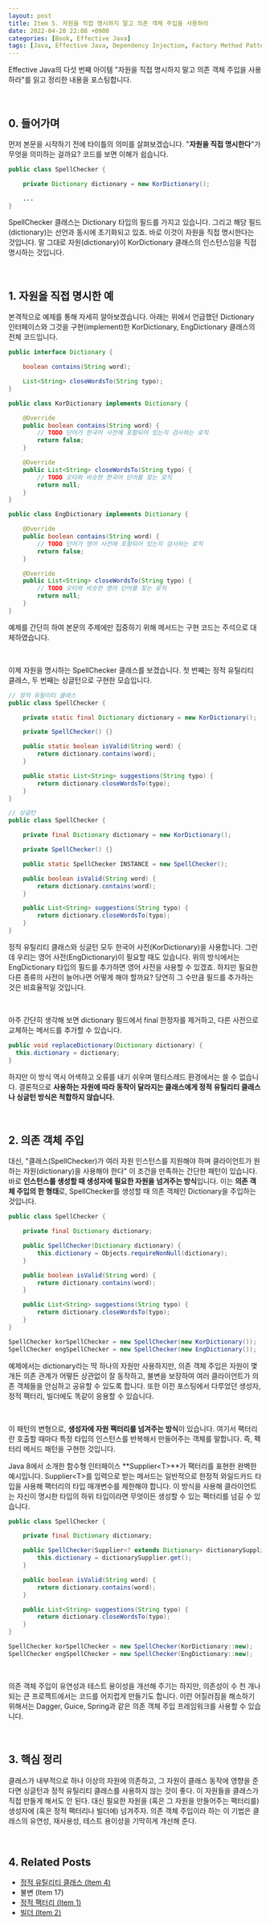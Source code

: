 ```yaml
---
layout: post
title: Item 5. 자원을 직접 명시하지 말고 의존 객체 주입을 사용하라
date: 2022-04-20 22:08 +0900
categories: [Book, Effective Java]
tags: [Java, Effective Java, Dependency Injection, Factory Method Pattern]
---
```




Effective Java의 다섯 번째 아이템 "자원을 직접 명시하지 말고 의존 객체 주입을 사용하라"를 읽고 정리한 내용을 포스팅합니다.

<br>

## 0. 들어가며 

먼저 본문을 시작하기 전에 타이틀의 의미를 살펴보겠습니다. "**자원을 직접 명시한다**"가 무엇을 의미하는 걸까요? 코드를 보면 이해가 쉽습니다.

```java
public class SpellChecker {

    private Dictionary dictionary = new KorDictionary();

    ...
}
```

SpellChecker 클래스는 Dictionary 타입의 필드를 가지고 있습니다. 그리고 해당 필드(dictionary)는 선언과 동시에 초기화되고 있죠. 바로 이것이 자원을 직접 명시한다는 것입니다. 말 그대로 자원(dictionary)이 KorDictionary 클래스의 인스턴스임을 직접 명시하는 것입니다.

<br>

## 1. 자원을 직접 명시한 예

본격적으로 예제를 통해 자세히 알아보겠습니다. 아래는 위에서 언급했던 Dictionary 인터페이스와 그것을 구현(implement)한 KorDictionary, EngDictionary 클래스의 전체 코드입니다.

```java
public interface Dictionary {

    boolean contains(String word);

    List<String> closeWordsTo(String typo);
}
```

```java
public class KorDictionary implements Dictionary {

    @Override
    public boolean contains(String word) {
        // TODO 단어가 한국어 사전에 포함되어 있는지 검사하는 로직
        return false;
    }

    @Override
    public List<String> closeWordsTo(String typo) {
        // TODO 오타와 비슷한 한국어 단어를 찾는 로직
        return null;
    }
}
```

```java
public class EngDictionary implements Dictionary {

    @Override
    public boolean contains(String word) {
        // TODO 단어가 영어 사전에 포함되어 있는지 검사하는 로직
        return false;
    }

    @Override
    public List<String> closeWordsTo(String typo) {
        // TODO 오타와 비슷한 영어 단어를 찾는 로직
        return null;
    }
}
```

예제를 간단히 하여 본문의 주제에만 집중하기 위해 메서드는 구현 코드는 주석으로 대체하였습니다. 

<br>

이제 자원을 명시하는 SpellChecker 클래스를 보겠습니다. 첫 번째는 정적 유틸리티 클래스, 두 번째는 싱글턴으로 구현한 모습입니다.

```java
// 정적 유틸리티 클래스
public class SpellChecker {

    private static final Dictionary dictionary = new KorDictionary();

    private SpellChecker() {}

    public static boolean isValid(String word) {
        return dictionary.contains(word);
    }

    public static List<String> suggestions(String typo) {
        return dictionary.closeWordsTo(typo);
    }
}
```

```java
// 싱글턴
public class SpellChecker {

    private final Dictionary dictionary = new KorDictionary();

    private SpellChecker() {}

    public static SpellChecker INSTANCE = new SpellChecker();

    public boolean isValid(String word) {
        return dictionary.contains(word);
    }

    public List<String> suggestions(String typo) {
        return dictionary.closeWordsTo(typo);
    }
}
```

정적 유틸리티 클래스와 싱글턴 모두 한국어 사전(KorDictionary)을 사용합니다. 그런데 우리는 영어 사전(EngDictionary)이 필요할 때도 있습니다. 위의 방식에서는 EngDictionary 타입의 필드를 추가하면 영어 사전을 사용할 수 있겠죠. 하지만 필요한 다른 종류의 사전이 늘어나면 어떻게 해야 할까요? 당연히 그 수만큼 필드를 추가하는 것은 비효율적일 것입니다. 

<br>

아주 간단히 생각해 보면 dictionary 필드에서 final 한정자를 제거하고, 다른 사전으로 교체하는 메서드를 추가할 수 있습니다.

```java
public void replaceDictionary(Dictionary dictionary) {
  this.dictionary = dictionary;
}
```

하지만 이 방식 역시 어색하고 오류를 내기 쉬우며 멀티스레드 환경에서는 쓸 수 없습니다. 결론적으로 **사용하는 자원에 따라 동작이 달라지는 클래스에게 정적 유틸리티 클래스나 싱글턴 방식은 적합하지 않습니다.**

<br>

## 2. 의존 객체 주입

대신, "클래스(SpellChecker)가 여러 자원 인스턴스를 지원해야 하며 클라이언트가 원하는 자원(dictionary)을 사용해야 한다" 이 조건을 만족하는 간단한 패턴이 있습니다. 바로 **인스턴스를 생성할 때 생성자에 필요한 자원을 넘겨주는 방식**입니다. 이는 **의존 객체 주입의 한 형태**로, SpellChecker를 생성할 때 의존 객체인 Dictionary을 주입하는 것입니다.

```java
public class SpellChecker {

    private final Dictionary dictionary;

    public SpellChecker(Dictionary dictionary) {
        this.dictionary = Objects.requireNonNull(dictionary);
    }

    public boolean isValid(String word) {
        return dictionary.contains(word);
    }

    public List<String> suggestions(String typo) {
        return dictionary.closeWordsTo(typo);
    }
}
```

```java
SpellChecker korSpellChecker = new SpellChecker(new KorDictionary());
SpellChecker engSpellChecker = new SpellChecker(new EngDictionary());
```

예제에서는 dictionary라는 딱 하나의 자원만 사용하지만, 의존 객체 주입은 자원이 몇 개든 의존 관계가 어떻든 상관없이 잘 동작하고, 불변을 보장하여 여러 클라이언트가 의존 객체들을 안심하고 공유할 수 있도록 합니다. 또한 이전 포스팅에서 다루었던 생성자, 정적 팩터리, 빌더에도 똑같이 응용할 수 있습니다.

<br>

이 패턴의 변형으로, **생성자에 자원 팩터리를 넘겨주는 방식**이 있습니다. 여기서 팩터리란 호출할 때마다 특정 타입의 인스턴스를 반복해서 만들어주는 객체를 말합니다. 즉, 팩터리 메서드 패턴을 구현한 것입니다.

Java 8에서 소개한 함수형 인터페이스 **Supplier\<T>**가 팩터리를 표현한 완벽한 예시입니다. Supplier\<T>를 입력으로 받는 메서드는 일반적으로 한정적 와일드카드 타입을 사용해 팩터리의 타입 매개변수를 제한해야 합니다. 이 방식을 사용해 클라이언트는 자신이 명시한 타입의 하위 타입이라면 무엇이든 생성할 수 있는 팩터리를 넘길 수 있습니다.

```java
public class SpellChecker {

    private final Dictionary dictionary;

    public SpellChecker(Supplier<? extends Dictionary> dictionarySupplier) {
        this.dictionary = dictionarySupplier.get();
    }

    public boolean isValid(String word) {
        return dictionary.contains(word);
    }

    public List<String> suggestions(String typo) {
        return dictionary.closeWordsTo(typo);
    }
}
```

 ```java
 SpellChecker korSpellChecker = new SpellChecker(KorDictionary::new);
 SpellChecker engSpellChecker = new SpellChecker(EngDictionary::new);
 ```

<br>

의존 객체 주입이 유연성과 테스트 용이성을 개선해 주기는 하지만, 의존성이 수 천 개나 되는 큰 프로젝트에서는 코드를 어지럽게 만들기도 합니다. 이런 어질러짐을 해소하기 위해서는 Dagger, Guice, Spring과 같은 의존 객체 주입 프레임워크를 사용할 수 있습니다.

<br>

## 3. 핵심 정리

클래스가 내부적으로 하나 이상의 자원에 의존하고, 그 자원이 클래스 동작에 영향을 준다면 싱글턴과 정적 유틸리티 클래스를 사용하지 않는 것이 좋다. 이 자원들을 클래스가 직접 만들게 해서도 안 된다. 대신 필요한 자원을 (혹은 그 자원을 만들어주는 팩터리를) 생성자에 (혹은 정적 팩터리나 빌더에) 넘겨주자. 의존 객체 주입이라 하는 이 기법은 클래스의 유연성, 재사용성, 테스트 용이성을 기막히게 개선해 준다. 

<br>

## 4. Related Posts

- [정적 유틸리티 클래스 (Item 4)](https://heung27.github.io/posts/item-4-%EC%9D%B8%EC%8A%A4%ED%84%B4%EC%8A%A4%ED%99%94%EB%A5%BC-%EB%A7%89%EC%9C%BC%EB%A0%A4%EA%B1%B0%EB%93%A0-private-%EC%83%9D%EC%84%B1%EC%9E%90%EB%A5%BC-%EC%82%AC%EC%9A%A9%ED%95%98%EB%9D%BC/)
- 불변 (Item 17)
- [정적 팩터리 (Item 1)](https://heung27.github.io/posts/item-4-%EC%9D%B8%EC%8A%A4%ED%84%B4%EC%8A%A4%ED%99%94%EB%A5%BC-%EB%A7%89%EC%9C%BC%EB%A0%A4%EA%B1%B0%EB%93%A0-private-%EC%83%9D%EC%84%B1%EC%9E%90%EB%A5%BC-%EC%82%AC%EC%9A%A9%ED%95%98%EB%9D%BC/)
- [빌더 (Item 2)](https://heung27.github.io/posts/effective-java-item-2-%EC%83%9D%EC%84%B1%EC%9E%90%EC%97%90-%EB%A7%A4%EA%B0%9C%EB%B3%80%EC%88%98%EA%B0%80-%EB%A7%8E%EB%8B%A4%EB%A9%B4-%EB%B9%8C%EB%8D%94%EB%A5%BC-%EA%B3%A0%EB%A0%A4%ED%95%98%EB%9D%BC/)
